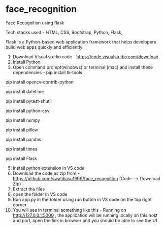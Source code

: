 # face_recognition
Face Recognition using flask

Tech stacks used - HTML, CSS, Bootstrap, Python, Flask, 

Flask is a Python-based web application framework that helps developers build web apps quickly and efficiently

1. Download Visual studio code - https://code.visualstudio.com/download
2. Install Python
3. Open command prompt(windows) or terminal (mac) and install these dependencies -
pip install tk-tools

pip install opencv-contrib-python

pip install datetime

pip install pytest-shutil

pip install python-csv

pip install numpy

pip install pillow 

pip install pandas

pip install times

pip install Flask


5. Install python extension in VS code
6. Download the code as zip from - https://github.com/swatibasu1999/face_recognition (Code --> Download Zip)
7. Extract the files
8. open the folder in VS code
9. Run app.py in the folder using run button in VS code on the top right corner
10. You will see in terminal something like this -  Running on http://127.0.0.1:5000 , the application will be running locally on this host and port, open the link in browser and you should be able to see the UI
